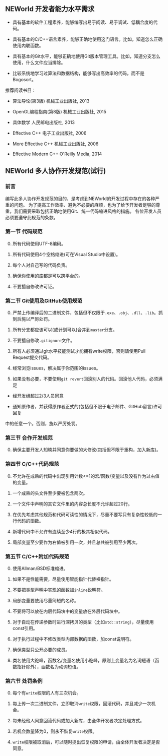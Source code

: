 ## NEWorld 开发者能力水平需求

* 具有基本的软件工程素养，能够编写出易于阅读、易于调试、低耦合度的代码。

* 具有基本的C/C++语言素养，能够正确地使用这门语言。比如，知道怎么正确使用内联函数。

* 具有基本的Git水平，能够正确地使用Git版本管理工具。比如，知道分支怎么使用，什么文件应当排除。

* 比较系统地学习过算法和数据结构，能够写出高效率的代码，而不是Bogosort。

推荐阅读书目：

* 算法导论(第3版) 机械工业出版社, 2013

* OpenGL编程指南(第8版) 机械工业出版社, 2015

* 具体数学 人民邮电出版社, 2013

* Effective C++ 电子工业出版社, 2006

* More Effective C++ 机械工业出版社, 2006

* Effective Modern C++ O'Reilly Media, 2014

## NEWorld 多人协作开发规范(试行)

### 前言

编写此多人协作开发规范的目的，是考虑到NEWorld的开发过程中存在的各种严重的问题。
为了提高工作效率、避免不必要的麻烦，也为了给予开发者足够的尊重，我们需要采取包括正确地使用Git、统一代码缩进风格的措施。
各位开发人员必须要遵守此规范的条款。

### 第一节 代码规范

0. 所有代码使用UTF-8编码。

0. 所有代码使用4个空格缩进(可在Visual Studio中设置)。

0. 每个人对自己写的代码负责。

0. 确保你使用的库都是可以跨平台的。

0. 不要擅自修改许可证。

### 第二节 Git使用及GitHub使用规范

0. 严禁上传编译后的二进制文件，包括但不仅限于`.exe`、`.obj`、`.dll`、`.lib`。抓到后施以严厉处罚。

0. 所有分支都应该可以(或计划可以)合并到`master`分支。

0. 不要擅自修改`.gitignore`文件。

0. 所有人必须通过git水平技能测试才能拥有write权限，否则请使用Pull Request提交代码。

0. 经常浏览issues，解决属于你范围的issues。

0. 如果没有必要，不要使用`git revert`回滚别人的代码。回滚他人代码，必须满足

- 经开发组超过2/3人员同意

- 通知原作者，并获得原作者正式的(包括但不限于电子邮件、GitHub留言)许可回复

中的任意一个。否则，施以严厉处罚。

### 第三节 合作开发规范

0. 确保主要开发人知晓并同意你要做的大修改(包括但不限于重构，加入新库)。

### 第四节 C/C++代码规范

0. 不允许在成熟的代码中出现引用计数<=1的宏/函数/变量以及没有作为过右值的变量。

0. 一个成熟的头文件至少要被包含两次。

0. 一个文件中声明的其它文件里的内容总长度不允许超过20行。

0. 在优先考虑其他规范和代码可读性的情况下，尽量不要写只有复杂性较低的一行代码的函数。

0. 新增代码中不允许有连续至少4行的极其相似代码。

0. 局部变量至少要作为右值被引用一次，并且总共被引用至少两次。

### 第五节 C/C++附加代码规范

0. 使用Allman/BSD标准缩进。

0. 如果不是性能需要，尽量使用智能指针代替裸指针。

0. 不要把类型声明中实现的函数加`inline`说明符。

0. 局部变量要使用尽量简短的名称。

0. 不要将可以放在内层代码块中的变量放在外层代码块中。

0. 对于自动在传递参数时进行深拷贝的类型（比如`std::string`），尽量使用const引用。

0. 对于执行过程中不修改类型内部数据的函数，加const说明符。

0. 确保类型只公开必要的成员。

0. 类名使用大驼峰，函数名/变量名使用小驼峰，原则上变量名为名词短语（函数指针除外），函数名为动词短语。

### 第六节 处罚条例

0. 每个有`write`权限的人有三次机会。

0. 每上传一次二进制文件，立即取消`write`权限，回滚代码，并且减少一次机会。

0. 每未经他人同意回滚代码或加入新库，由全体开发者决定处理方式。

0. 若机会数量降为0，则永不恢复`write`权限。

0. `write`权限被取消后，可以随时提出恢复权限的申请，由全体开发者决定是否同意。
